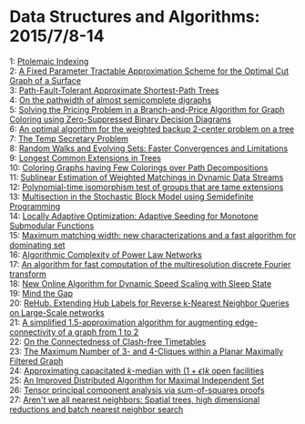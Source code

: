 # Data Structures and Algorithms: 2015/7/8-14  
1: [Ptolemaic Indexing](https://doi.org/10.48550/arXiv.0911.4384)  
2: [A Fixed Parameter Tractable Approximation Scheme for the Optimal Cut  Graph of a Surface](https://doi.org/10.48550/arXiv.1507.01688)  
3: [Path-Fault-Tolerant Approximate Shortest-Path Trees](https://doi.org/10.48550/arXiv.1507.01695)  
4: [On the pathwidth of almost semicomplete digraphs](https://doi.org/10.48550/arXiv.1507.01934)  
5: [Solving the Pricing Problem in a Branch-and-Price Algorithm for Graph  Coloring using Zero-Suppressed Binary Decision Diagrams](https://doi.org/10.48550/arXiv.1401.5820)  
6: [An optimal algorithm for the weighted backup 2-center problem on a tree](https://doi.org/10.48550/arXiv.1409.0098)  
7: [The Temp Secretary Problem](https://doi.org/10.48550/arXiv.1507.01732)  
8: [Random Walks and Evolving Sets: Faster Convergences and Limitations](https://doi.org/10.48550/arXiv.1507.02069)  
9: [Longest Common Extensions in Trees](https://doi.org/10.48550/arXiv.1412.1254)  
10: [Coloring Graphs having Few Colorings over Path Decompositions](https://doi.org/10.48550/arXiv.1504.03670)  
11: [Sublinear Estimation of Weighted Matchings in Dynamic Data Streams](https://doi.org/10.48550/arXiv.1505.02019)  
12: [Polynomial-time isomorphism test of groups that are tame extensions](https://doi.org/10.48550/arXiv.1507.01917)  
13: [Multisection in the Stochastic Block Model using Semidefinite  Programming](https://doi.org/10.48550/arXiv.1507.02323)  
14: [Locally Adaptive Optimization: Adaptive Seeding for Monotone Submodular  Functions](https://doi.org/10.48550/arXiv.1507.02351)  
15: [Maximum matching width: new characterizations and a fast algorithm for  dominating set](https://doi.org/10.48550/arXiv.1507.02384)  
16: [Algorithmic Complexity of Power Law Networks](https://doi.org/10.48550/arXiv.1507.02426)  
17: [An algorithm for fast computation of the multiresolution discrete  Fourier transform](https://doi.org/10.48550/arXiv.1507.02525)  
18: [New Online Algorithm for Dynamic Speed Scaling with Sleep State](https://doi.org/10.48550/arXiv.1303.0377)  
19: [Mind the Gap](https://doi.org/10.48550/arXiv.1503.07563)  
20: [ReHub. Extending Hub Labels for Reverse k-Nearest Neighbor Queries on  Large-Scale networks](https://doi.org/10.48550/arXiv.1504.01497)  
21: [A simplified 1.5-approximation algorithm for augmenting  edge-connectivity of a graph from 1 to 2](https://doi.org/10.48550/arXiv.1507.02799)  
22: [On the Connectedness of Clash-free Timetables](https://doi.org/10.48550/arXiv.1507.02805)  
23: [The Maximum Number of 3- and 4-Cliques within a Planar Maximally  Filtered Graph](https://doi.org/10.48550/arXiv.1507.02929)  
24: [Approximating capacitated $k$-median with $(1+\epsilon)k$ open  facilities](https://doi.org/10.48550/arXiv.1411.5630)  
25: [An Improved Distributed Algorithm for Maximal Independent Set](https://doi.org/10.48550/arXiv.1506.05093)  
26: [Tensor principal component analysis via sum-of-squares proofs](https://doi.org/10.48550/arXiv.1507.03269)  
27: [Aren't we all nearest neighbors: Spatial trees, high dimensional  reductions and batch nearest neighbor search](https://doi.org/10.48550/arXiv.1507.03338)  
